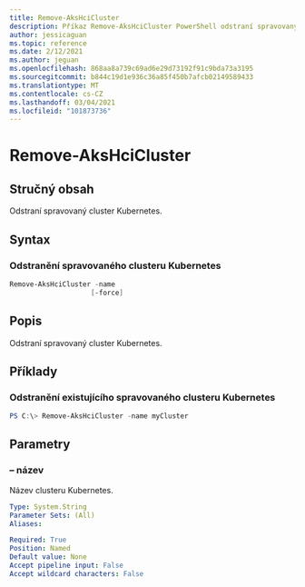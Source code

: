 ```yaml
---
title: Remove-AksHciCluster
description: Příkaz Remove-AksHciCluster PowerShell odstraní spravovaný cluster Kubernetes.
author: jessicaguan
ms.topic: reference
ms.date: 2/12/2021
ms.author: jeguan
ms.openlocfilehash: 868aa8a739c69ad6e29d73192f91c9bda73a3195
ms.sourcegitcommit: b844c19d1e936c36a85f450b7afcb02149589433
ms.translationtype: MT
ms.contentlocale: cs-CZ
ms.lasthandoff: 03/04/2021
ms.locfileid: "101873736"
---
```

# <a name="remove-akshcicluster"></a>Remove-AksHciCluster

## <a name="synopsis"></a>Stručný obsah
Odstraní spravovaný cluster Kubernetes.

## <a name="syntax"></a>Syntax

### <a name="delete-a-managed-kubernetes-cluster"></a>Odstranění spravovaného clusteru Kubernetes
```powershell
Remove-AksHciCluster -name 
                    [-force]   
```

## <a name="description"></a>Popis
Odstraní spravovaný cluster Kubernetes.

## <a name="examples"></a>Příklady

### <a name="delete-an-existing-managed-kubernetes-cluster"></a>Odstranění existujícího spravovaného clusteru Kubernetes
```powershell
PS C:\> Remove-AksHciCluster -name myCluster
```

## <a name="parameters"></a>Parametry

### <a name="-name"></a>– název
Název clusteru Kubernetes.

```yaml
Type: System.String
Parameter Sets: (All)
Aliases:

Required: True
Position: Named
Default value: None
Accept pipeline input: False
Accept wildcard characters: False
```
